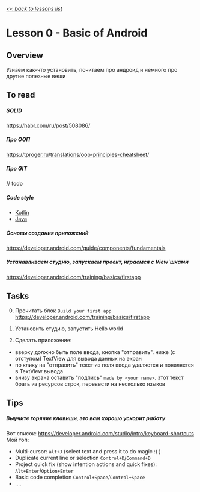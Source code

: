 [*<< back to lessons list*](../readme.md)

# Lesson 0 - Basic of Android
## Overview
Узнаем как-что установить, почитаем про андроид и немного про другие полезные вещи 

## To read 
##### SOLID 
https://habr.com/ru/post/508086/

##### Про ООП
https://tproger.ru/translations/oop-principles-cheatsheet/

##### Про GIT 
// todo  

##### Code style
- [Kotlin](https://developer.android.com/kotlin/style-guide)
- [Java](https://google.github.io/styleguide/javaguide.html) 

##### Основы создания приложений
https://developer.android.com/guide/components/fundamentals

##### Устанавливаем студию, запускаем проект, играемся с View`шками 
https://developer.android.com/training/basics/firstapp

## Tasks
0. Прочитать блок `Build your first app`   
https://developer.android.com/training/basics/firstapp

1. Установить студию, запустить Hello world 
 
2. Сделать приложение:
- вверху должно быть поле ввода, кнопка "отправить". 
ниже (с отступом) TextView для вывода данных на экран
- по клику на "отправить" текст из поля ввода удаляется и появляется в TextView вывода
- внизу экрана оставить "подпись" `made by <your name>`. 
этот текст брать из ресурсов строк, перевести на несколько языков

## Tips 
##### Выучите горячие клавиши, это вам хорошо ускорит работу 
Вот список: https://developer.android.com/studio/intro/keyboard-shortcuts
Мой топ:
- Multi-cursor: `alt+J` (select text and press it to do magic :) )
- Duplicate current line or selection	`Control+D`/`Command+D`
- Project quick fix (show intention actions and quick fixes):	`Alt+Enter`/`Option+Enter`
- Basic code completion	`Control+Space`/`Control+Space`
- ....